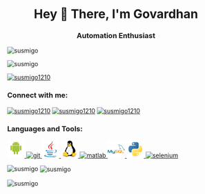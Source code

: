 <h1 align="center">Hey 👋 There, I'm Govardhan</h1>
<h3 align="center">Automation Enthusiast</h3>

<p align="left"> <img src="https://komarev.com/ghpvc/?username=susmigo&label=Profile%20views&color=0e75b6&style=flat" alt="susmigo" /> </p>

<p align="left"> <img src="https://github-profile-trophy.vercel.app/?username=susmigo" alt="susmigo" /></a> </p>

<p align="left"> <a href="https://twitter.com/susmigo1210" target="blank"><img src="https://img.shields.io/twitter/follow/susmigo1210?logo=twitter&style=for-the-badge" alt="susmigo1210" /></a> </p>

<h3 align="left">Connect with me:</h3>
<p align="left">
<a href="https://twitter.com/susmigo1210" target="blank"><img align="center" src="https://raw.githubusercontent.com/rahuldkjain/github-profile-readme-generator/master/src/images/icons/Social/twitter.svg" alt="susmigo1210" height="30" width="40" /></a>
<a href="https://linkedin.com/in/susmigo1210" target="blank"><img align="center" src="https://raw.githubusercontent.com/rahuldkjain/github-profile-readme-generator/master/src/images/icons/Social/linked-in-alt.svg" alt="susmigo1210" height="30" width="40" /></a>
<a href="https://fb.com/susmigo1210" target="blank"><img align="center" src="https://raw.githubusercontent.com/rahuldkjain/github-profile-readme-generator/master/src/images/icons/Social/facebook.svg" alt="susmigo1210" height="30" width="40" /></a>
</p>

<h3 align="left">Languages and Tools:</h3>
<p align="left"> <a href="https://developer.android.com" target="_blank" rel="noreferrer"> <img src="https://raw.githubusercontent.com/devicons/devicon/master/icons/android/android-original-wordmark.svg" alt="android" width="40" height="40"/> </a> <a href="https://git-scm.com/" target="_blank" rel="noreferrer"> <img src="https://www.vectorlogo.zone/logos/git-scm/git-scm-icon.svg" alt="git" width="40" height="40"/> </a> <a href="https://www.java.com" target="_blank" rel="noreferrer"> <img src="https://raw.githubusercontent.com/devicons/devicon/master/icons/java/java-original.svg" alt="java" width="40" height="40"/> </a> <a href="https://www.linux.org/" target="_blank" rel="noreferrer"> <img src="https://raw.githubusercontent.com/devicons/devicon/master/icons/linux/linux-original.svg" alt="linux" width="40" height="40"/> </a> <a href="https://www.mathworks.com/" target="_blank" rel="noreferrer"> <img src="https://upload.wikimedia.org/wikipedia/commons/2/21/Matlab_Logo.png" alt="matlab" width="40" height="40"/> </a> <a href="https://www.mysql.com/" target="_blank" rel="noreferrer"> <img src="https://raw.githubusercontent.com/devicons/devicon/master/icons/mysql/mysql-original-wordmark.svg" alt="mysql" width="40" height="40"/> </a> <a href="https://www.python.org" target="_blank" rel="noreferrer"> <img src="https://raw.githubusercontent.com/devicons/devicon/master/icons/python/python-original.svg" alt="python" width="40" height="40"/> </a> <a href="https://www.selenium.dev" target="_blank" rel="noreferrer"> <img src="https://raw.githubusercontent.com/detain/svg-logos/780f25886640cef088af994181646db2f6b1a3f8/svg/selenium-logo.svg" alt="selenium" width="40" height="40"/> </a> </p>

<p><img align="left" src="https://github-readme-stats.vercel.app/api/top-langs?username=susmigo&show_icons=true&locale=en&layout=compact" alt="susmigo" /></p>

<p>&nbsp;<img align="center" src="https://github-readme-stats.vercel.app/api?username=susmigo&show_icons=true&locale=en" alt="susmigo" /></p>

<p><img align="center" src="https://github-readme-streak-stats.herokuapp.com/?user=susmigo&" alt="susmigo" /></p>

<!---
Susmigo/Susmigo is a ✨ special ✨ repository because its `README.md` (this file) appears on your GitHub profile.
You can click the Preview link to take a look at your changes.
--->
